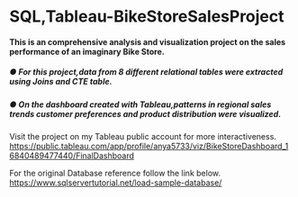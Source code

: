 # SQL,Tableau-BikeStoreSalesProject

#### This is an comprehensive analysis and visualization project on the sales performance of an imaginary Bike Store. 

##### ●	For this project,data from 8 different relational tables were extracted using Joins and CTE table. 
##### ●	On the dashboard created with Tableau,patterns in regional sales trends customer preferences and product distribution were visualized. 

Visit the project on my Tableau public account for more interactiveness. 
https://public.tableau.com/app/profile/anya5733/viz/BikeStoreDashboard_16840489477440/FinalDashboard


For the original Database reference follow the link below.   
https://www.sqlservertutorial.net/load-sample-database/
